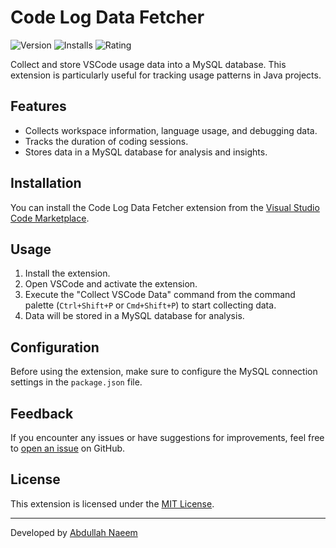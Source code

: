 # Code Log Data Fetcher

![Version](https://vsmarketplacebadge.apphb.com/version/your-publisher.code-log-data-fetcher.png)
![Installs](https://vsmarketplacebadge.apphb.com/installs/your-publisher.code-log-data-fetcher.png)
![Rating](https://vsmarketplacebadge.apphb.com/rating/your-publisher.code-log-data-fetcher.png)

Collect and store VSCode usage data into a MySQL database. This extension is particularly useful for tracking usage patterns in Java projects.

## Features

- Collects workspace information, language usage, and debugging data.
- Tracks the duration of coding sessions.
- Stores data in a MySQL database for analysis and insights.

## Installation

You can install the Code Log Data Fetcher extension from the [Visual Studio Code Marketplace](https://marketplace.visualstudio.com/items?itemName=your-publisher.code-log-data-fetcher).

## Usage

1. Install the extension.
2. Open VSCode and activate the extension.
3. Execute the "Collect VSCode Data" command from the command palette (`Ctrl+Shift+P` or `Cmd+Shift+P`) to start collecting data.
4. Data will be stored in a MySQL database for analysis.

## Configuration

Before using the extension, make sure to configure the MySQL connection settings in the `package.json` file.

## Feedback

If you encounter any issues or have suggestions for improvements, feel free to [open an issue](https://github.com/your-github-username/code-log-data-fetcher/issues) on GitHub.

## License

This extension is licensed under the [MIT License](LICENSE).

---

Developed by [Abdullah Naeem](https://github.com/abdullah-naeem-gh)
